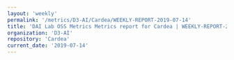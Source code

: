 ```yaml
---
layout: 'weekly'
permalink: '/metrics/D3-AI/Cardea/WEEKLY-REPORT-2019-07-14'
title: 'DAI Lab OSS Metrics Metrics report for Cardea | WEEKLY-REPORT-2019-07-14'
organization: 'D3-AI'
repository: 'Cardea'
current_date: '2019-07-14'
---
```

